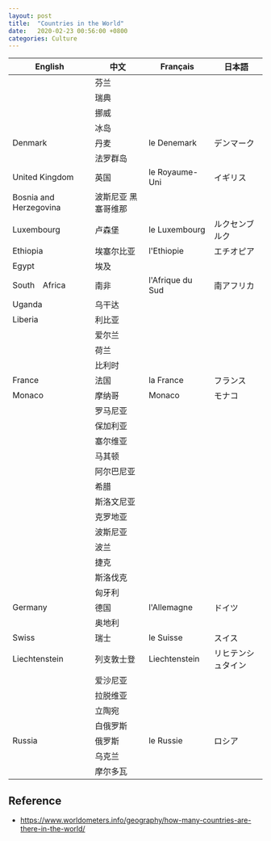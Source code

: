 ```yaml
---
layout: post
title:  "Countries in the World"
date:   2020-02-23 00:56:00 +0800
categories: Culture
---
```


| English                | 中文                | Français         | 日本語    |
|------------------------|-------------------|------------------|-----------|
|                        | 芬兰                |                  |           |
|                        | 瑞典                |                  |           |
|                        | 挪威                |                  |           |
|                        | 冰岛                |                  |           |
| Denmark                | 丹麦                | le Denemark      | デンマーク     |
|                        | 法罗群岛            |                  |           |
| United Kingdom         | 英国                | le Royaume-Uni   | イギリス      |
| Bosnia and Herzegovina | 波斯尼亚 黑塞哥维那 |                  |           |
| Luxembourg             | 卢森堡              | le Luxembourg    | ルクセンブルク   |
| Ethiopia               | 埃塞尔比亚          | l'Ethiopie       | エチオピア     |
| Egypt                  | 埃及                |                  |           |
| South　Africa           | 南非                | l'Afrique du Sud | 南アフリカ    |
| Uganda                 | 乌干达              |                  |           |
| Liberia                | 利比亚              |                  |           |
|                        | 爱尔兰              |                  |           |
|                        | 荷兰                |                  |           |
|                        | 比利时              |                  |           |
| France                 | 法国                | la France        | フランス      |
| Monaco                 | 摩纳哥              | Monaco           | モナコ       |
|                        | 罗马尼亚            |                  |           |
|                        | 保加利亚            |                  |           |
|                        | 塞尔维亚            |                  |           |
|                        | 马其顿              |                  |           |
|                        | 阿尔巴尼亚          |                  |           |
|                        | 希腊                |                  |           |
|                        | 斯洛文尼亚          |                  |           |
|                        | 克罗地亚            |                  |           |
|                        | 波斯尼亚            |                  |           |
|                        | 波兰                |                  |           |
|                        | 捷克                |                  |           |
|                        | 斯洛伐克            |                  |           |
|                        | 匈牙利              |                  |           |
| Germany                | 德国                | l'Allemagne      | ドイツ       |
|                        | 奥地利              |                  |           |
| Swiss                  | 瑞士                | le Suisse        | スイス       |
| Liechtenstein          | 列支敦士登          | Liechtenstein    | リヒテンシュタイン |
|                        | 爱沙尼亚            |                  |           |
|                        | 拉脱维亚            |                  |           |
|                        | 立陶宛              |                  |           |
|                        | 白俄罗斯            |                  |           |
| Russia                 | 俄罗斯              | le Russie        | ロシア       |
|                        | 乌克兰              |                  |           |
|                        | 摩尔多瓦            |                  |           |

## Reference
* <https://www.worldometers.info/geography/how-many-countries-are-there-in-the-world/>